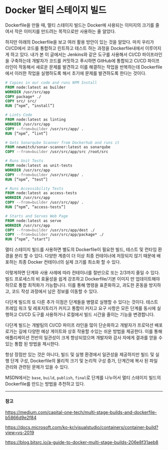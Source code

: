# Docker 멀티 스테이지 빌드

Dockerfile을 만들 때, 멀티 스테이지 빌드는 Docker에 사용되는 이미지의 크기를 줄여서 작은 이미지를 만드려는 목적으로만 사용하는 줄 알았다.

하지만 아래의 Dockerfile을 보고 여러 활용 방안이 있는 것을 알았다. 마치 우리가 CI/CD에서 코드를 통합하고 린트하고 테스트 하는 과정을 Dockerfile내에서 이루어지게 하고 있다. 내가 본 이 글에서는 Jenkins와 같은 도구를 사용해서 CI/CD 파이프라인을 구축하는데 개발자가 코드를 커밋하고 푸시하면 GitHub에 통합되고 CI/CD 파이프라인이 작동해서 새로운 문제를 발견하고 이를 해결하는 작업을 반복하는데 Dockerfile에서 이러한 작업을 실행하도록 해서 초기에 문제를 발견하도록 한다는 것이다.

```dockerfile
# Copies in our code and runs NPM Install
FROM node:latest as builder
WORKDIR /usr/src/app
COPY package* ./
COPY src/ src/
RUN [“npm”, “install”]

# Lints Code
FROM node:latest as linting
WORKDIR /usr/src/app
COPY --from=builder /usr/src/app/ .
RUN [“npm”, “lint”]

# Gets Sonarqube Scanner from Dockerhub and runs it
FROM newmitch/sonar-scanner:latest as sonarqube
COPY --from=builder /usr/src/app/src /root/src

# Runs Unit Tests
FROM node:latest as unit-tests
WORKDIR /usr/src/app
COPY --from=builder /usr/src/app/ .
RUN [“npm”, “test”]

# Runs Accessibility Tests
FROM node:latest as access-tests
WORKDIR /usr/src/app
COPY --from=builder /usr/src/app/ .
RUN [“npm”, “access-tests”]

# Starts and Serves Web Page
FROM node:latest as serve
WORKDIR /usr/src/app
COPY --from=builder /usr/src/app/dest ./
COPY --from=builder /usr/src/app/package* ./
RUN [“npm”, “start”]
```

멀티 스테이지 빌드를 사용하면 별도의 Dockerfile이 필요한 빌드, 테스트 및 런타임 환경을 분리 할 수 ​​있다. 다양한 계층이 더 이상 최종 컨테이너에 저장되지 않기 때문에 배포하는 최종 Docker 컨테이너의 실제 크기를 최소화 할 수 있다.

이렇게하면 단계와 사용 사례에 따라 컨테이너를 절반으로 또는 2/3까지 줄일 수 있다. 빌드 프로세스의 비 효율성을 쉽게 강조하고 Dockerfile/기본 이미지 만 업데이트해야하므로 통합 최적화가 가능합니다. 이를 통해 명령을 표준화하고, 과도한 혼동을 방지하고, 코드 작성 과정에서 남은 정보를 이동할 수 있다.

다단계 빌드의 또 다른 추가 이점은 단계들을 병렬로 실행할 수 있다는 것이다. 테스트 프레임 워크 및 레포지토리가 커지고 통합이 커지고 요구 사항은 모든 단계를 동시에 실행하고 CI/CD 도구를 사용하거나 로컬에서 빌드 시간을 줄이는 기능을 변경합니다. 

다단계 빌드는 개발팀의 CI/CD 파이프 라인을 많이 단순화하고 개발자가 프로덕션 배포로가는 길에 다양한 예상 게이트와 상호 작용할 수있는 쉬운 방법을 제공한다. 이를 통해 애플리케이션 전반의 일관성이 크게 향상되었으며 개발자와 감사 자에게 결과를 얻을 수있는 통합 된 방법을 제시한다.

항상 장점만 있는 것은 아니다, 빌드 및 실행 환경에서 일관성을 제공하지만 빌드 및 실행 단계 구성, Dockerfile의 물리적 크기 및 논리적 구성 증가, 단계간에 복사 된 파일 관리와 관련된 문제가 있을 수 있다.

MSDN에서는 `base`, `build`, `publish`, `final`로 단계를 나누어서 멀티 스테이지 빌드의 Dockerfile를 만드는 방법을 추천하고 있다.

---
#### 참고

https://medium.com/capital-one-tech/multi-stage-builds-and-dockerfile-b5866d9e2f84

https://docs.microsoft.com/ko-kr/visualstudio/containers/container-build?view=vs-2019

https://blog.bitsrc.io/a-guide-to-docker-multi-stage-builds-206e8f31aeb8